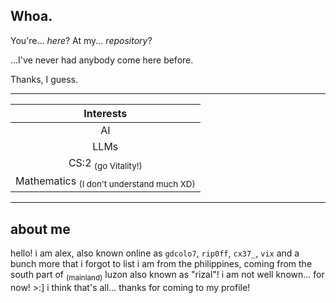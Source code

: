 ## Whoa.

You're... *here*? At my... *repository*?

...I've never had anybody come here before.

Thanks, I guess.

---

| Interests |
| :------: |
| AI |
| LLMs |
| CS:2 <sub>(go Vitality!)</sub> |
| Mathematics <sub>(I don't understand much XD)</sub> |

---

## about me
hello! i am alex, also known online as `gdcolo7`, `rip0ff`, `cx37_`, `vix` and a bunch more that i forgot to list
i am from the philippines, coming from the south part of <sub>(mainland)</sub> luzon also known as "rizal"!
i am not well known... for now! >:]
i think that's all... thanks for coming to my profile!

<!--
**gdcolo7/gdcolo7** is a ✨ _special_ ✨ repository because its `README.md` (this file) appears on your GitHub profile.

Here are some ideas to get you started:

- 🔭 I’m currently working on ...
- 🌱 I’m currently learning ...
- 👯 I’m looking to collaborate on ...
- 🤔 I’m looking for help with ...
- 💬 Ask me about ...
- 📫 How to reach me: ...
- 😄 Pronouns: ...
- ⚡ Fun fact: ...
-->
